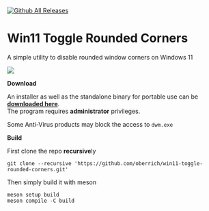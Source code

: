 [![Github All Releases](https://img.shields.io/github/downloads/oberrich/win11-toggle-rounded-corners/total.svg)](https://github.com/oberrich/win11-toggle-rounded-corners/releases)

# Win11 Toggle Rounded Corners
A simple utility to disable rounded window corners on Windows 11

<img src="https://i.imgur.com/5HIQf7n.png">  

**Download**

An installer as well as the standalone binary for portable use can be [**downloaded here**](https://github.com/oberrich/win11-toggle-rounded-corners/releases).  
The program requires **administrator** privileges.

Some Anti-Virus products may block the access to `dwm.exe`

**Build**

First clone the repo **recursive**ly
```
git clone --recursive 'https://github.com/oberrich/win11-toggle-rounded-corners.git'
```

Then simply build it with meson
```
meson setup build
meson compile -C build
```

